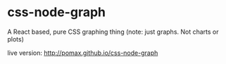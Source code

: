 # css-node-graph
A React based, pure CSS graphing thing (note: just graphs. Not charts or plots)

live version: http://pomax.github.io/css-node-graph

